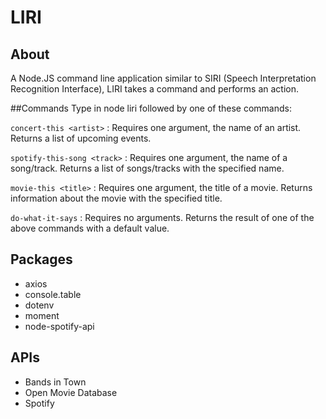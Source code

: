 # LIRI
## About
A Node.JS command line application similar to SIRI (Speech Interpretation Recognition Interface), LIRI takes a command and performs an action.

##Commands
Type in node liri followed by one of these commands:

```concert-this <artist>``` : Requires one argument, the name of an artist. Returns a list of upcoming events.

```spotify-this-song <track>``` : Requires one argument, the name of a song/track. Returns a list of songs/tracks with the specified name.

```movie-this <title>``` : Requires one argument, the title of a movie. Returns information about the movie with the specified title.

```do-what-it-says``` : Requires no arguments. Returns the result of one of the above commands with a default value.

## Packages
* axios
* console.table
* dotenv
* moment
* node-spotify-api

## APIs
* Bands in Town
* Open Movie Database
* Spotify